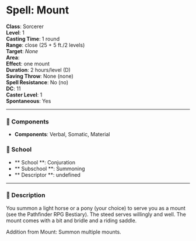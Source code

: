 
# Spell: Mount
**Class**: Sorcerer  
**Level**: 1  
**Casting Time**: 1 round  
**Range**: close (25 + 5 ft./2 levels)  
**Target**: _None_  
**Area**:   
**Effect**: one mount  
**Duration**: 2 hours/level (D)  
**Saving Throw**: None (none)  
**Spell Resistance**: No (no)  
**DC**: 11  
**Caster Level**: 1  
**Spontaneous**: Yes

---

### 🔮 Components
- **Components**: Verbal, Somatic, Material

### 🏫 School
- ** School **: Conjuration
- ** Subschool **: Summoning
- ** Descriptor **: undefined
---

### 📜 Description
You summon a light horse or a pony (your choice) to serve you as a mount (see the Pathfinder RPG Bestiary). The steed serves willingly and well. The mount comes with a bit and bridle and a riding saddle.

Addition from Mount: Summon multiple mounts.
